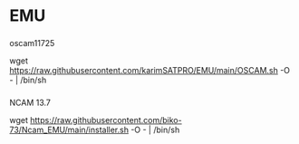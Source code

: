 # EMU
###
oscam11725 

wget https://raw.githubusercontent.com/karimSATPRO/EMU/main/OSCAM.sh -O - | /bin/sh


###
NCAM 13.7

wget https://raw.githubusercontent.com/biko-73/Ncam_EMU/main/installer.sh -O - | /bin/sh

